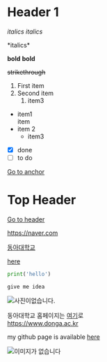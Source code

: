# Header 1

*italics* _italics_

\*italics\*

**bold** __bold__

~~strikethrough~~

1. First item
2. Second item
    1. item3
  
* item1<br>
   item
* item 2
   + item3

- [x] done
- [ ] to do

<a id="anchor"></a>
[Go to anchor](#anchor)

# Top Header
[Go to header](#Top-Header)


https://naver.com

[동아대학교](https://naver.com "사실 네이버 주소입니다")

[here][id]

[id]:https://naver.com


```python
print('hello')
```

`give me idea`

![사진이없습니다.](https://~~ "툴팁")



동아대학교 홈페이지는 [여기][id]로<br>
https://www.donga.ac.kr


[id]:https://www.donga.ac.kr

my github page is available [here](https://naver.com "네이버주소지롱")


![이미지가 없습니다](https://image.utoimage.com/preview/cp872722/2022/12/202212008462_500.jpg "강아지사진")
